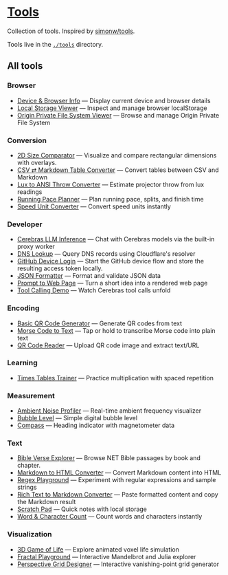 # [Tools](https://tools.dave.engineer/)

Collection of tools. Inspired by [simonw/tools](https://github.com/simonw/tools).

Tools live in the [`./tools`](./tools) directory.

## All tools

<!-- TOOLS-LIST:START -->

<!-- This section is automatically generated by `npm run build`. -->

### Browser

- [Device & Browser Info](https://tools.dave.engineer/tools/device-browser-info) — Display current device and browser details
- [Local Storage Viewer](https://tools.dave.engineer/tools/local-storage-viewer) — Inspect and manage browser localStorage
- [Origin Private File System Viewer](https://tools.dave.engineer/tools/origin-private-file-system-viewer) — Browse and manage Origin Private File System

### Conversion

- [2D Size Comparator](https://tools.dave.engineer/tools/area-size-comparator) — Visualize and compare rectangular dimensions with overlays.
- [CSV ⇄ Markdown Table Converter](https://tools.dave.engineer/tools/csv-markdown-table) — Convert tables between CSV and Markdown
- [Lux to ANSI Throw Converter](https://tools.dave.engineer/tools/lux-to-ansi-throw) — Estimate projector throw from lux readings
- [Running Pace Planner](https://tools.dave.engineer/tools/running-pace-planner) — Plan running pace, splits, and finish time
- [Speed Unit Converter](https://tools.dave.engineer/tools/speed-unit-converter) — Convert speed units instantly

### Developer

- [Cerebras LLM Inference](https://tools.dave.engineer/tools/cerebras-llm-inference) — Chat with Cerebras models via the built-in proxy worker
- [DNS Lookup](https://tools.dave.engineer/tools/dns-lookup) — Query DNS records using Cloudflare's resolver
- [GitHub Device Login](https://tools.dave.engineer/tools/github-device-login) — Start the GitHub device flow and store the resulting access token locally.
- [JSON Formatter](https://tools.dave.engineer/tools/json-formatter) — Format and validate JSON data
- [Prompt to Web Page](https://tools.dave.engineer/tools/prompt-to-web-page) — Turn a short idea into a rendered web page
- [Tool Calling Demo](https://tools.dave.engineer/tools/tool-calling-demo) — Watch Cerebras tool calls unfold

### Encoding

- [Basic QR Code Generator](https://tools.dave.engineer/tools/basic-qr-code) — Generate QR codes from text
- [Morse Code to Text](https://tools.dave.engineer/tools/morse-code-to-text) — Tap or hold to transcribe Morse code into plain text
- [QR Code Reader](https://tools.dave.engineer/tools/qr-code-reader) — Upload QR code image and extract text/URL

### Learning

- [Times Tables Trainer](https://tools.dave.engineer/tools/times-tables-trainer) — Practice multiplication with spaced repetition

### Measurement

- [Ambient Noise Profiler](https://tools.dave.engineer/tools/ambient-noise-profiler) — Real-time ambient frequency visualizer
- [Bubble Level](https://tools.dave.engineer/tools/bubble-level) — Simple digital bubble level
- [Compass](https://tools.dave.engineer/tools/compass) — Heading indicator with magnetometer data

### Text

- [Bible Verse Explorer](https://tools.dave.engineer/tools/bible-browser) — Browse NET Bible passages by book and chapter.
- [Markdown to HTML Converter](https://tools.dave.engineer/tools/markdown-to-html) — Convert Markdown content into HTML
- [Regex Playground](https://tools.dave.engineer/tools/regex-playground) — Experiment with regular expressions and sample strings
- [Rich Text to Markdown Converter](https://tools.dave.engineer/tools/rich-text-to-markdown) — Paste formatted content and copy the Markdown result
- [Scratch Pad](https://tools.dave.engineer/tools/scratch-pad) — Quick notes with local storage
- [Word & Character Count](https://tools.dave.engineer/tools/word-character-count) — Count words and characters instantly

### Visualization

- [3D Game of Life](https://tools.dave.engineer/tools/3d-game-of-life) — Explore animated voxel life simulation
- [Fractal Playground](https://tools.dave.engineer/tools/fractal-playground) — Interactive Mandelbrot and Julia explorer
- [Perspective Grid Designer](https://tools.dave.engineer/tools/perspective-grid-designer) — Interactive vanishing-point grid generator

<!-- TOOLS-LIST:END -->
